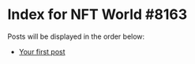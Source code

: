 # Index for NFT World #8163
Posts will be displayed in the order below:

- [Your first post](./001-first.md)

